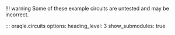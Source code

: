 !!! warning
    Some of these example circuits are untested and may be incorrect.

::: oraqle.circuits
    options:
      heading_level: 3
      show_submodules: true
